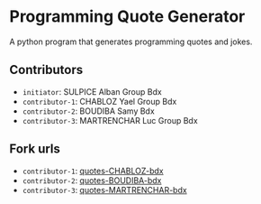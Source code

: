 # Programming Quote Generator

A python program that generates programming quotes and jokes.

## Contributors
- `initiator`: SULPICE Alban Group Bdx
- `contributor-1`: CHABLOZ Yael Group Bdx
- `contributor-2`: BOUDIBA Samy Bdx
- `contributor-3`: MARTRENCHAR Luc Group Bdx

## Fork urls
- `contributor-1`: [quotes-CHABLOZ-bdx](https://github.com/noreply97/quotes-CHABLOZ-bdx.git)
- `contributor-2`: [quotes-BOUDIBA-bdx](https://github.com/Fatbasket0/quotes-BOUDIBA-bdx.git)
- `contributor-3`: [quotes-MARTRENCHAR-bdx](url-3)
